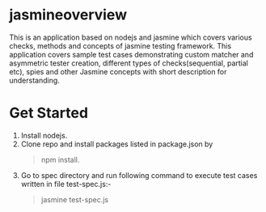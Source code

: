 # jasmineoverview
This is an application based on nodejs and jasmine which covers various checks, methods and concepts of jasmine testing framework. This application covers sample test cases demonstrating custom matcher and asymmetric tester creation, different types of checks(sequential, partial etc), spies and other Jasmine concepts with short description for understanding.

# Get Started

1. Install nodejs.
2. Clone repo and install packages listed in package.json by 
   > npm install.
3. Go to spec directory and run following command to execute test cases written in file test-spec.js:-
   > jasmine test-spec.js
